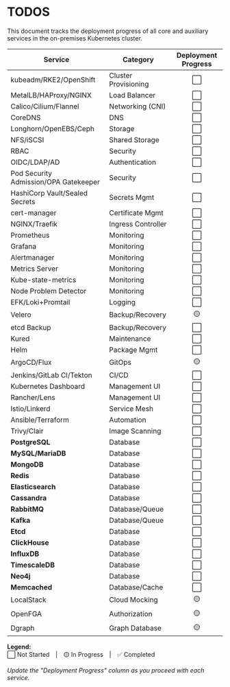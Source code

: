 # TODOS

This document tracks the deployment progress of all core and auxiliary services in the on-premises Kubernetes cluster.

| Service                        | Category             | Deployment Progress |
|--------------------------------|----------------------|:------------------:|
| kubeadm/RKE2/OpenShift         | Cluster Provisioning | ⬜                 |
| MetalLB/HAProxy/NGINX          | Load Balancer        | ⬜                 |
| Calico/Cilium/Flannel          | Networking (CNI)     | ⬜                 |
| CoreDNS                        | DNS                  | ⬜                 |
| Longhorn/OpenEBS/Ceph          | Storage              | ⬜                 |
| NFS/iSCSI                      | Shared Storage       | ⬜                 |
| RBAC                           | Security             | ⬜                 |
| OIDC/LDAP/AD                   | Authentication       | ⬜                 |
| Pod Security Admission/OPA Gatekeeper | Security      | ⬜                 |
| HashiCorp Vault/Sealed Secrets | Secrets Mgmt         | ⬜                 |
| cert-manager                   | Certificate Mgmt     | ⬜                 |
| NGINX/Traefik                  | Ingress Controller   | ⬜                 |
| Prometheus                     | Monitoring           | ⬜                 |
| Grafana                        | Monitoring           | ⬜                 |
| Alertmanager                   | Monitoring           | ⬜                 |
| Metrics Server                 | Monitoring           | ⬜                 |
| Kube-state-metrics             | Monitoring           | ⬜                 |
| Node Problem Detector          | Monitoring           | ⬜                 |
| EFK/Loki+Promtail              | Logging              | ⬜                 |
| Velero                         | Backup/Recovery      | 🟡                 |
| etcd Backup                    | Backup/Recovery      | ⬜                 |
| Kured                          | Maintenance          | ⬜                 |
| Helm                           | Package Mgmt         | ⬜                 |
| ArgoCD/Flux                    | GitOps               | 🟡                 |
| Jenkins/GitLab CI/Tekton       | CI/CD                | ⬜                 |
| Kubernetes Dashboard           | Management UI        | ⬜                 |
| Rancher/Lens                   | Management UI        | ⬜                 |
| Istio/Linkerd                  | Service Mesh         | ⬜                 |
| Ansible/Terraform              | Automation           | ⬜                 |
| Trivy/Clair                    | Image Scanning       | ⬜                 |
| **PostgreSQL**                 | Database             | ⬜                 |
| **MySQL/MariaDB**              | Database             | ⬜                 |
| **MongoDB**                    | Database             | ⬜                 |
| **Redis**                      | Database             | ⬜                 |
| **Elasticsearch**              | Database             | ⬜                 |
| **Cassandra**                  | Database             | ⬜                 |
| **RabbitMQ**                   | Database/Queue       | ⬜                 |
| **Kafka**                      | Database/Queue       | ⬜                 |
| **Etcd**                       | Database             | ⬜                 |
| **ClickHouse**                 | Database             | ⬜                 |
| **InfluxDB**                   | Database             | ⬜                 |
| **TimescaleDB**                | Database             | ⬜                 |
| **Neo4j**                      | Database             | ⬜                 |
| **Memcached**                  | Database/Cache       | ⬜                 |
| LocalStack                      | Cloud Mocking        | 🟡                 |
| OpenFGA                         | Authorization        | 🟡                 |
| Dgraph                          | Graph Database       | 🟡                 |

**Legend:**  
⬜ Not Started | 🟡 In Progress | ✅ Completed

_Update the "Deployment Progress" column as you proceed with each service._